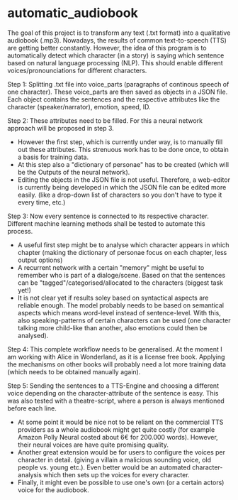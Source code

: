 # automatic_audiobook
The goal of this project is to transform any text (.txt format) into a qualitative audiobook (.mp3). Nowadays, the results of common text-to-speech (TTS) are getting better constantly. However, the idea of this program is to automatically detect which character (in a story) is saying which sentence based on natural language processing (NLP). This should enable different voices/pronounciations for different characters.

Step 1: Splitting .txt file into voice_parts (paragraphs of continous speech of one character). These voice_parts are then saved as objects in a JSON file. Each object contains the sentences and the respective attributes like the character (speaker/narrator), emotion, speed, ID.

Step 2: These attributes need to be filled. For this a neural network approach will be proposed in step 3.
- However the first step, which is currently under way, is to manually fill out these attributes. This strenuous work has to be done once, to obtain a basis for training data.
- At this step also a "dictionary of personae" has to be created (which will be the Outputs of the neural network).
- Editing the objects in the JSON file is not useful. Therefore, a web-editor is currently being developed in which the JSON file can be edited more easily. (like a drop-down list of characters so you don't have to type it every time, etc.)

Step 3: Now every sentence is connected to its respective character. Different machine learning methods shall be tested to automate this process.
- A useful first step might be to analyse which character appears in which chapter (making the dictionary of personae focus on each chapter, less output options)
- A recurrent network with a certain "memory" might be useful to remember who is part of a dialoge/scene. Based on that the sentences can be "tagged"/categorised/allocated to the characters (biggest task yet!)
- It is not clear yet if results soley based on syntactical aspects are reliable enough. The model probably needs to be based on semantical aspects which means word-level instead of sentence-level. With this, also speaking-patterns of certain characters can be used (one character talking more child-like than another, also emotions could then be analysed).

Step 4: This complete workflow needs to be generalised. At the moment I am working with Alice in Wonderland, as it is a license free book. Applying the mechanisms on other books will probably need a lot more training data (which needs to be obtained manually again). 

Step 5: Sending the sentences to a TTS-Engine and choosing a different voice depending on the character-attribute of the sentence is easy. This was also tested with a theatre-script, where a person is always mentioned before each line.
- At some point it would be nice not to be reliant on the commercial TTS providers as a whole audiobook might get quite costly (for example Amazon Polly Neural costed about 6€ for 200.000 words). However, their neural voices are have quite promising quality.
- Another great extension would be for users to configure the voices per character in detail. (giving a villain a malicious sounding voice, old people vs. young etc.). Even better would be an automated character-analysis which then sets up the voices for every character.
- Finally, it might even be possible to use one's own (or a certain actors) voice for the audiobook.
